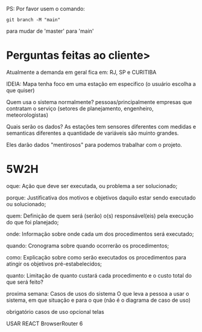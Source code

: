 PS: Por favor usem o comando: 
```
git branch -M "main"
```
para mudar de 'master' para 'main'
# Perguntas feitas ao cliente>

Atualmente a demanda em geral fica em: RJ, SP e CURITIBA

IDEIA: Mapa tenha foco em uma estação em especifico (o usuário escolha a que quiser)

Quem usa o sistema normalmente? pessoas/principalmente empresas que contratam o serviço (setores de planejamento, engenheiro, meteorologistas)

Quais serão os dados? As estações tem sensores diferentes com medidas e semanticas diferentes a quantidade de variáveis são muinto grandes.

Eles darão dados "mentirosos" para podemos trabalhar com o projeto.

# 5W2H
oque: Ação que deve ser executada, ou problema a ser solucionado;

porque: Justificativa dos motivos e objetivos daquilo estar sendo executado ou solucionado;

quem: Definição de quem será (serão) o(s) responsável(eis) pela execução do que foi planejado;

onde: Informação sobre onde cada um dos procedimentos será executado;

quando: Cronograma sobre quando ocorrerão os procedimentos;

como: Explicação sobre como serão executados os procedimentos para atingir os objetivos pré-estabelecidos;

quanto: Limitação de quanto custará cada procedimento e o custo total do que será feito?


proxima semana: Casos de usos do sistema
O que leva a pessoa a usar o sistema, em que situação e para o que (não é o diagrama de caso de uso)

obrigatório 
casos de uso
opcional telas

USAR REACT BrowserRouter 6 


